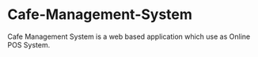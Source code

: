 # Cafe-Management-System
Cafe Management System is a web based application which use as Online POS System.

